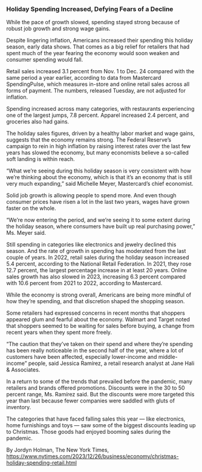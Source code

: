 ### Holiday Spending Increased, Defying Fears of a Decline

While the pace of growth slowed, spending stayed strong because of robust job growth and strong wage gains.

Despite lingering inflation, Americans increased their spending this holiday season, early data shows. That comes as a big relief for retailers that had spent much of the year fearing the economy would soon weaken and consumer spending would fall.

Retail sales increased 3.1 percent from Nov. 1 to Dec. 24 compared with the same period a year earlier, according to data from Mastercard SpendingPulse, which measures in-store and online retail sales across all forms of payment. The numbers, released Tuesday, are not adjusted for inflation.

Spending increased across many categories, with restaurants experiencing one of the largest jumps, 7.8 percent. Apparel increased 2.4 percent, and groceries also had gains.

The holiday sales figures, driven by a healthy labor market and wage gains, suggests that the economy remains strong. The Federal Reserve’s campaign to rein in high inflation by raising interest rates over the last few years has slowed the economy, but many economists believe a so-called soft landing is within reach.

“What we’re seeing during this holiday season is very consistent with how we’re thinking about the economy, which is that it’s an economy that is still very much expanding,” said Michelle Meyer, Mastercard’s chief economist.

Solid job growth is allowing people to spend more. And even though consumer prices have risen a lot in the last two years, wages have grown faster on the whole.

“We’re now entering the period, and we’re seeing it to some extent during the holiday season, where consumers have built up real purchasing power,” Ms. Meyer said.

Still spending in categories like electronics and jewelry declined this season. And the rate of growth in spending has moderated from the last couple of years. In 2022, retail sales during the holiday season increased 5.4 percent, according to the National Retail Federation. In 2021, they rose 12.7 percent, the largest percentage increase in at least 20 years. Online sales growth has also slowed in 2023, increasing 6.3 percent compared with 10.6 percent from 2021 to 2022, according to Mastercard.

While the economy is strong overall, Americans are being more mindful of how they’re spending, and that discretion shaped the shopping season.

Some retailers had expressed concerns in recent months that shoppers appeared glum and fearful about the economy. Walmart and Target noted that shoppers seemed to be waiting for sales before buying, a change from recent years when they spent more freely.

“The caution that they’ve taken on their spend and where they’re spending has been really noticeable in the second half of the year, where a lot of customers have been affected, especially lower-income and middle-income” people, said Jessica Ramírez, a retail research analyst at Jane Hali & Associates.

In a return to some of the trends that prevailed before the pandemic, many retailers and brands offered promotions. Discounts were in the 30 to 50 percent range, Ms. Ramírez said. But the discounts were more targeted this year than last because fewer companies were saddled with gluts of inventory.

The categories that have faced falling sales this year — like electronics, home furnishings and toys — saw some of the biggest discounts leading up to Christmas. Those goods had enjoyed booming sales during the pandemic.

By Jordyn Holman, The New York Times, https://www.nytimes.com/2023/12/26/business/economy/christmas-holiday-spending-retail.html
